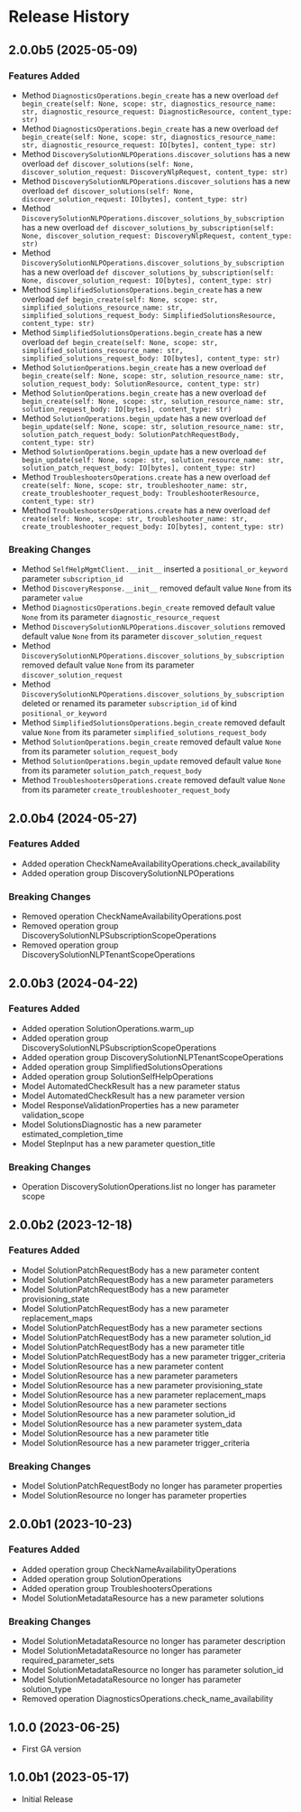 # Release History

## 2.0.0b5 (2025-05-09)

### Features Added

  - Method `DiagnosticsOperations.begin_create` has a new overload `def begin_create(self: None, scope: str, diagnostics_resource_name: str, diagnostic_resource_request: DiagnosticResource, content_type: str)`
  - Method `DiagnosticsOperations.begin_create` has a new overload `def begin_create(self: None, scope: str, diagnostics_resource_name: str, diagnostic_resource_request: IO[bytes], content_type: str)`
  - Method `DiscoverySolutionNLPOperations.discover_solutions` has a new overload `def discover_solutions(self: None, discover_solution_request: DiscoveryNlpRequest, content_type: str)`
  - Method `DiscoverySolutionNLPOperations.discover_solutions` has a new overload `def discover_solutions(self: None, discover_solution_request: IO[bytes], content_type: str)`
  - Method `DiscoverySolutionNLPOperations.discover_solutions_by_subscription` has a new overload `def discover_solutions_by_subscription(self: None, discover_solution_request: DiscoveryNlpRequest, content_type: str)`
  - Method `DiscoverySolutionNLPOperations.discover_solutions_by_subscription` has a new overload `def discover_solutions_by_subscription(self: None, discover_solution_request: IO[bytes], content_type: str)`
  - Method `SimplifiedSolutionsOperations.begin_create` has a new overload `def begin_create(self: None, scope: str, simplified_solutions_resource_name: str, simplified_solutions_request_body: SimplifiedSolutionsResource, content_type: str)`
  - Method `SimplifiedSolutionsOperations.begin_create` has a new overload `def begin_create(self: None, scope: str, simplified_solutions_resource_name: str, simplified_solutions_request_body: IO[bytes], content_type: str)`
  - Method `SolutionOperations.begin_create` has a new overload `def begin_create(self: None, scope: str, solution_resource_name: str, solution_request_body: SolutionResource, content_type: str)`
  - Method `SolutionOperations.begin_create` has a new overload `def begin_create(self: None, scope: str, solution_resource_name: str, solution_request_body: IO[bytes], content_type: str)`
  - Method `SolutionOperations.begin_update` has a new overload `def begin_update(self: None, scope: str, solution_resource_name: str, solution_patch_request_body: SolutionPatchRequestBody, content_type: str)`
  - Method `SolutionOperations.begin_update` has a new overload `def begin_update(self: None, scope: str, solution_resource_name: str, solution_patch_request_body: IO[bytes], content_type: str)`
  - Method `TroubleshootersOperations.create` has a new overload `def create(self: None, scope: str, troubleshooter_name: str, create_troubleshooter_request_body: TroubleshooterResource, content_type: str)`
  - Method `TroubleshootersOperations.create` has a new overload `def create(self: None, scope: str, troubleshooter_name: str, create_troubleshooter_request_body: IO[bytes], content_type: str)`

### Breaking Changes

  - Method `SelfHelpMgmtClient.__init__` inserted a `positional_or_keyword` parameter `subscription_id`
  - Method `DiscoveryResponse.__init__` removed default value `None` from its parameter `value`
  - Method `DiagnosticsOperations.begin_create` removed default value `None` from its parameter `diagnostic_resource_request`
  - Method `DiscoverySolutionNLPOperations.discover_solutions` removed default value `None` from its parameter `discover_solution_request`
  - Method `DiscoverySolutionNLPOperations.discover_solutions_by_subscription` removed default value `None` from its parameter `discover_solution_request`
  - Method `DiscoverySolutionNLPOperations.discover_solutions_by_subscription` deleted or renamed its parameter `subscription_id` of kind `positional_or_keyword`
  - Method `SimplifiedSolutionsOperations.begin_create` removed default value `None` from its parameter `simplified_solutions_request_body`
  - Method `SolutionOperations.begin_create` removed default value `None` from its parameter `solution_request_body`
  - Method `SolutionOperations.begin_update` removed default value `None` from its parameter `solution_patch_request_body`
  - Method `TroubleshootersOperations.create` removed default value `None` from its parameter `create_troubleshooter_request_body`

## 2.0.0b4 (2024-05-27)

### Features Added

  - Added operation CheckNameAvailabilityOperations.check_availability
  - Added operation group DiscoverySolutionNLPOperations

### Breaking Changes

  - Removed operation CheckNameAvailabilityOperations.post
  - Removed operation group DiscoverySolutionNLPSubscriptionScopeOperations
  - Removed operation group DiscoverySolutionNLPTenantScopeOperations

## 2.0.0b3 (2024-04-22)

### Features Added

  - Added operation SolutionOperations.warm_up
  - Added operation group DiscoverySolutionNLPSubscriptionScopeOperations
  - Added operation group DiscoverySolutionNLPTenantScopeOperations
  - Added operation group SimplifiedSolutionsOperations
  - Added operation group SolutionSelfHelpOperations
  - Model AutomatedCheckResult has a new parameter status
  - Model AutomatedCheckResult has a new parameter version
  - Model ResponseValidationProperties has a new parameter validation_scope
  - Model SolutionsDiagnostic has a new parameter estimated_completion_time
  - Model StepInput has a new parameter question_title

### Breaking Changes

  - Operation DiscoverySolutionOperations.list no longer has parameter scope

## 2.0.0b2 (2023-12-18)

### Features Added

  - Model SolutionPatchRequestBody has a new parameter content
  - Model SolutionPatchRequestBody has a new parameter parameters
  - Model SolutionPatchRequestBody has a new parameter provisioning_state
  - Model SolutionPatchRequestBody has a new parameter replacement_maps
  - Model SolutionPatchRequestBody has a new parameter sections
  - Model SolutionPatchRequestBody has a new parameter solution_id
  - Model SolutionPatchRequestBody has a new parameter title
  - Model SolutionPatchRequestBody has a new parameter trigger_criteria
  - Model SolutionResource has a new parameter content
  - Model SolutionResource has a new parameter parameters
  - Model SolutionResource has a new parameter provisioning_state
  - Model SolutionResource has a new parameter replacement_maps
  - Model SolutionResource has a new parameter sections
  - Model SolutionResource has a new parameter solution_id
  - Model SolutionResource has a new parameter system_data
  - Model SolutionResource has a new parameter title
  - Model SolutionResource has a new parameter trigger_criteria

### Breaking Changes

  - Model SolutionPatchRequestBody no longer has parameter properties
  - Model SolutionResource no longer has parameter properties

## 2.0.0b1 (2023-10-23)

### Features Added

  - Added operation group CheckNameAvailabilityOperations
  - Added operation group SolutionOperations
  - Added operation group TroubleshootersOperations
  - Model SolutionMetadataResource has a new parameter solutions

### Breaking Changes

  - Model SolutionMetadataResource no longer has parameter description
  - Model SolutionMetadataResource no longer has parameter required_parameter_sets
  - Model SolutionMetadataResource no longer has parameter solution_id
  - Model SolutionMetadataResource no longer has parameter solution_type
  - Removed operation DiagnosticsOperations.check_name_availability

## 1.0.0 (2023-06-25)

- First GA version


## 1.0.0b1 (2023-05-17)

* Initial Release
